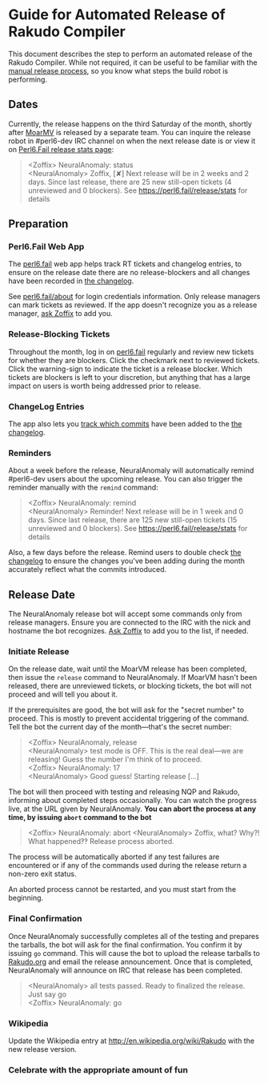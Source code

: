 # Guide for Automated Release of Rakudo Compiler

This document describes the step to perform an automated release of the Rakudo
Compiler. While not required, it can be useful to be familiar with the 
[manual release process](release_guide.pod), so you know what steps the build
robot is performing.

## Dates

Currently, the release happens on the third Saturday of the month, shortly
after [MoarMV](https://github.com/MoarVM/MoarVM/) is released by a separate
team. You can inquire the release robot in #perl6-dev IRC channel on when
the next release date is or view it on [Perl6.Fail release stats
page](http://perl6.fail/release/stats):

> &lt;Zoffix&gt; NeuralAnomaly: status<br>
> &lt;NeuralAnomaly&gt; Zoffix, [✘] Next release will be in 2 weeks and 2 days.
Since last release, there are 25 new still-open tickets (4 unreviewed and 0
blockers). See https://perl6.fail/release/stats for details

## Preparation

### Perl6.Fail Web App

The [perl6.fail](https://perl6.fail) web app helps track RT tickets and
changelog entries, to ensure on the release date there are no release-blockers
and all changes have been recorded in [the changelog](ChangeLog).

See [perl6.fail/about](https://perl6.fail/about) for login credentials
information. Only release managers can mark tickets as reviewed. If the app
doesn't recognize you as a release manager, [ask
Zoffix](https://twitter.com/zoffix) to add you.

### Release-Blocking Tickets

Throughout the month, log in on [perl6.fail](https://perl6.fail) regularly and
review new tickets for whether they are blockers. Click the checkmark next to
reviewed tickets. Click the warning-sign to indicate the ticket is a release
blocker. Which tickets are blockers is left to your discretion, but anything
that has a large impact on users is worth being addressed prior to release.

### ChangeLog Entries

The app also lets you [track which commits](http://perl6.fail/release/changelog)
have been added to the [the changelog](ChangeLog).

<!-- TODO: expound the section once the interface is finalized -->

### Reminders

About a week before the release, NeuralAnomaly will automatically remind 
#perl6-dev users about the upcoming release. You can also trigger the
reminder manually with the `remind` command:

> &lt;Zoffix&gt; NeuralAnomaly: remind<br>
> &lt;NeuralAnomaly&gt; Reminder! Next release will be in 1 week and 0 days.
Since last release, there are 125 new still-open tickets (15 unreviewed and 0
blockers). See https://perl6.fail/release/stats for details

Also, a few days before the release. Remind users to double check
[the changelog](ChangeLog) to ensure the changes you've been adding during the
month accurately reflect what the commits introduced.

## Release Date

The NeuralAnomaly release bot will accept some commands only from release
managers. Ensure you are connected to the IRC with the nick and hostname the
bot recognizes. [Ask Zoffix](https://twitter.com/zoffix) to add you to the
list, if needed.

### Initiate Release

On the release date, wait until the MoarVM release has been completed, then
issue the `release` command to NeuralAnomaly. If MoarVM hasn't been released,
there are unreviewed tickets, or blocking tickets, the bot will not proceed
and will tell you about it.

If the prerequisites are good, the bot will ask for the "secret number" to
proceed. This is mostly to prevent accidental triggering of the command. Tell
the bot the current day of the month—that's the secret number:

> &lt;Zoffix&gt; NeuralAnomaly, release<br>
> &lt;NeuralAnomaly&gt; test mode is OFF. This is the real deal—we are
releasing! Guess the number I'm think of to proceed.<br>
> &lt;Zoffix&gt; NeuralAnomaly: 17<br>
> &lt;NeuralAnomaly&gt; Good guess! Starting release [...]

The bot will then proceed with testing and releasing NQP and Rakudo,
informing about completed steps occasionally. You can watch the progress
live, at the URL given by NeuralAnomaly. **You can abort the process at any
time, by issuing `abort` command to the bot**

> &lt;Zoffix&gt; NeuralAnomaly: abort
> &lt;NeuralAnomaly&gt; Zoffix, what? Why?! What happened‽‽ Release process aborted.

The process will be automatically aborted if any test failures are encountered or
if any of the commands used during the release return a non-zero exit status.

An aborted process cannot be restarted, and you must start from the beginning.

### Final Confirmation

Once NeuralAnomaly successfully completes all of the testing and prepares the
tarballs, the bot will ask for the final confirmation. You confirm it by
issuing `go` command. This will cause the bot to upload the release tarballs to
[Rakudo.org](http://rakudo.org) and email the release announcement. Once that is
completed, NeuralAnomaly will announce on IRC that release has been completed.

> &lt;NeuralAnomaly&gt; all tests passed. Ready to finalized the release. Just say go<br> 
> &lt;Zoffix&gt; NeuralAnomaly: go

### Wikipedia

Update the Wikipedia entry at http://en.wikipedia.org/wiki/Rakudo with the new
release version.

### Celebrate with the appropriate amount of fun
